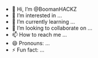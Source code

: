 - 👋 Hi, I’m @BoomanHACKZ
- 👀 I’m interested in ...
- 🌱 I’m currently learning ...
- 💞️ I’m looking to collaborate on ...
- 📫 How to reach me ...
- 😄 Pronouns: ...
- ⚡ Fun fact: ...

<!---
BoomanHACKZ/BoomanHACKZ is a ✨ special ✨ repository because its `README.md` (this file) appears on your GitHub profile.
You can click the Preview link to take a look at your changes.
--->
